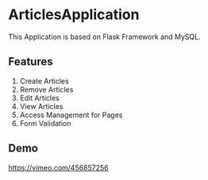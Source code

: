 # ArticlesApplication
This Application is based on Flask Framework and MySQL.

## Features
1. Create Articles
2. Remove Articles
3. Edit Articles
4. View Articles
5. Access Management for Pages
6. Form Validation

## Demo
https://vimeo.com/456857256
